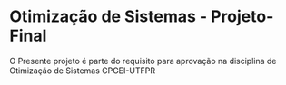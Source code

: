 # Otimização de Sistemas - Projeto-Final
O Presente projeto é parte do requisito para aprovação na disciplina de Otimização de Sistemas CPGEI-UTFPR
